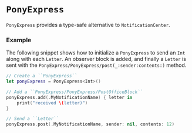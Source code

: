 # ``PonyExpress``

``PonyExpress`` provides a type-safe alternative to `NotificationCenter`.

### Example

The following snippet shows how to initialize a ``PonyExpress`` to send an `Int`
along with each ``Letter``. An observer block is added, and finally a ``Letter``
is sent with the ``PonyExpress/PonyExpress/post(_:sender:contents:)`` method.

```swift
// Create a ``PonyExpress``
let ponyExpress = PonyExpress<Int>()

// Add a ``PonyExpress/PonyExpress/PostOfficeBlock``
ponyExpress.add(.MyNotificationName) { letter in
    print("received \(letter)")
}

// Send a ``Letter``
ponyExpress.post(.MyNotificationName, sender: nil, contents: 12)
```
